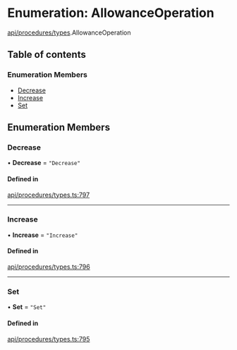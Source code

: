 # Enumeration: AllowanceOperation

[api/procedures/types](../wiki/api.procedures.types).AllowanceOperation

## Table of contents

### Enumeration Members

- [Decrease](../wiki/api.procedures.types.AllowanceOperation#decrease)
- [Increase](../wiki/api.procedures.types.AllowanceOperation#increase)
- [Set](../wiki/api.procedures.types.AllowanceOperation#set)

## Enumeration Members

### Decrease

• **Decrease** = ``"Decrease"``

#### Defined in

[api/procedures/types.ts:797](https://github.com/PolymeshAssociation/polymesh-sdk/blob/16e8c2ca/src/api/procedures/types.ts#L797)

___

### Increase

• **Increase** = ``"Increase"``

#### Defined in

[api/procedures/types.ts:796](https://github.com/PolymeshAssociation/polymesh-sdk/blob/16e8c2ca/src/api/procedures/types.ts#L796)

___

### Set

• **Set** = ``"Set"``

#### Defined in

[api/procedures/types.ts:795](https://github.com/PolymeshAssociation/polymesh-sdk/blob/16e8c2ca/src/api/procedures/types.ts#L795)
